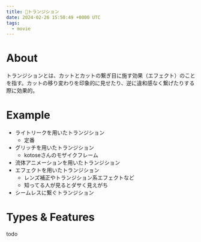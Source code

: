 ```yaml
---
title: 📝トランジション
date: 2024-02-26 15:50:49 +0000 UTC
tags:
  - movie
---
```


# About
トランジションとは、カットとカットの繋ぎ目に施す効果（エフェクト）のことを指す。カットの移り変わりを印象的に見せたり、逆に違和感なく繋げたりする際に効果的。

# Example
- ライトリークを用いたトランジション
  - 定番
- グリッチを用いたトランジション
  - kotoseさんのモザイクフレーム
- 流体アニメーションを用いたトランジション
- エフェクトを用いたトランジション
  - レンズ補正やトランジション系エフェクトなど
  - 知ってる人が見るとダサく見えがち
- シームレスに繋ぐトランジション

# Types & Features
todo